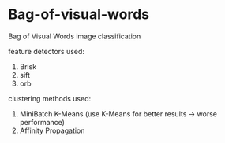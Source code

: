 # Bag-of-visual-words
 Bag of Visual Words image classification

feature detectors used:
1. Brisk
2. sift
3. orb

clustering methods used:
1. MiniBatch K-Means (use K-Means for better results -> worse performance)
2. Affinity Propagation
